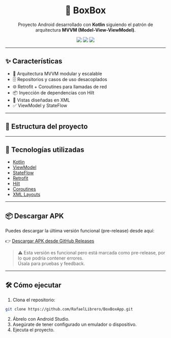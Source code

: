 <div align="center">

# 📱 BoxBox

Proyecto Android desarrollado con **Kotlin** siguiendo el patrón de arquitectura **MVVM (Model-View-ViewModel)**.

<img src="https://img.shields.io/badge/Kotlin-%230095D5.svg?&style=for-the-badge&logo=kotlin&logoColor=white"/>
<img src="https://img.shields.io/badge/MVVM-Architecture-blueviolet?style=for-the-badge"/>
<img src="https://img.shields.io/github/license/rafaellibrero/boxboxapp?style=for-the-badge"/>

</div>

---

## ✨ Características

- 🔄 Arquitectura MVVM modular y escalable
- 🗄️ Repositorios y casos de uso desacoplados
- 🌐 Retrofit + Coroutines para llamadas de red
- 📦 Inyección de dependencias con Hilt
- 🎨 Vistas diseñadas en XML
- ✅ ViewModel y StateFlow

---

## 🧱 Estructura del proyecto

---

## 🚀 Tecnologías utilizadas

- [Kotlin](https://kotlinlang.org/)
- [ViewModel](https://developer.android.com/topic/libraries/architecture/viewmodel)
- [StateFlow](https://developer.android.com/kotlin/flow/stateflow-and-sharedflow)
- [Retrofit](https://square.github.io/retrofit/)
- [Hilt](https://dagger.dev/hilt/)
- [Coroutines](https://kotlinlang.org/docs/coroutines-overview.html)
- [XML Layouts](https://developer.android.com/guide/topics/ui/declaring-layout)

---

## 📦 Descargar APK

Puedes descargar la última versión funcional (pre-release) desde aquí:

👉 [Descargar APK desde GitHub Releases](https://github.com/RafaelLibrero/BoxBoxApp/releases/download/v1.0.0/app-debug.apk)

> ⚠️ Esta versión es funcional pero está marcada como pre-release, por lo que podría contener errores.  
> Úsala para pruebas y feedback.

---

## 🛠️ Cómo ejecutar

1. Clona el repositorio:

```bash
git clone https://github.com/RafaelLibrero/BoxBoxApp.git
```
2. Ábrelo con Android Studio.
3. Asegúrate de tener configurado un emulador o dispositivo.
4. Ejecuta el proyecto.
    
